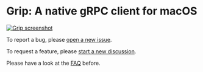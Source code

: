 # Grip: A native gRPC client for macOS

[![Grip screenshot](https://gripgrpc.dev/poster-v3.jpg)](https://gripgrpc.dev/)

To report a bug, please [open a new issue](https://github.com/gripgrpc/discussions/issues/new).

To request a feature, please [start a new discussion](https://github.com/gripgrpc/discussions/discussions/categories/feature-requests).

Please have a look at the [FAQ](https://gripgrpc.dev/faq) before.
